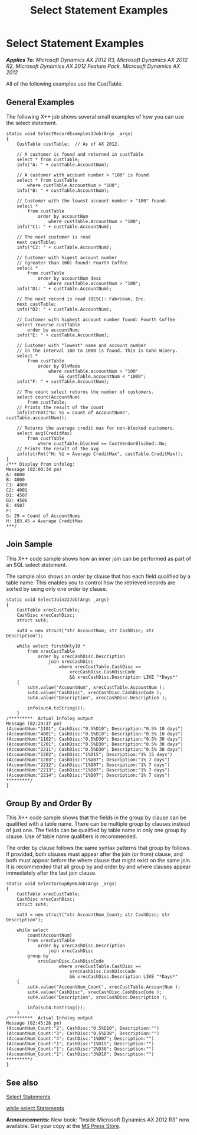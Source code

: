 ﻿---
title: Select Statement Examples
TOCTitle: Select Statement Examples
ms:assetid: 9f4f3861-8b60-43a8-8c3e-c89ffad2a832
ms:mtpsurl: https://msdn.microsoft.com/en-us/library/Aa848113(v=AX.60)
ms:contentKeyID: 35248262
ms.date: 05/18/2015
mtps_version: v=AX.60
---

# Select Statement Examples 


_**Applies To:** Microsoft Dynamics AX 2012 R3, Microsoft Dynamics AX 2012 R2, Microsoft Dynamics AX 2012 Feature Pack, Microsoft Dynamics AX 2012_

All of the following examples use the CustTable.

## General Examples

The following X++ job shows several small examples of how you can use the select statement.

    static void SelectRecordExamples3Job(Args _args)
    {
        CustTable custTable;  // As of AX 2012.
    
        // A customer is found and returned in custTable
        select * from custTable;
        info("A: " + custTable.AccountNum);
    
        // A customer with account number > "100" is found
        select * from custTable
            where custTable.AccountNum > "100";
        info("B: " + custTable.AccountNum);
    
        // Customer with the lowest account number > "100" found:
        select * 
            from custTable 
                order by accountNum
                    where custTable.AccountNum > "100";
        info("C1: " + custTable.AccountNum);
    
        // The next customer is read
        next custTable;
        info("C2: " + custTable.AccountNum);
    
        // Customer with higest account number
        // (greater than 100) found: Fourth Coffee
        select * 
            from custTable 
                order by accountNum desc
                    where custTable.accountNum > "100";
        info("D1: " + custTable.AccountNum);
        
        // The next record is read (DESC): Fabrikam, Inc.
        next custTable; 
        info("D2: " + custTable.AccountNum);
    
        // Customer with highest account number found: Fourth Coffee
        select reverse custTable 
            order by accountNum;
        info("E: " + custTable.AccountNum);
    
        // Customer with "lowest" name and account number
        // in the interval 100 to 1000 is found. This is Coho Winery.
        select * 
            from custTable 
                order by DlvMode
                    where custTable.accountNum > "100"
                        && custTable.accountNum < "1000";
        info("F: " + custTable.AccountNum);
    
        // The count select returns the number of customers.
        select count(AccountNum) 
            from custTable;
        // Prints the result of the count
        info(strFmt("G: %1 = Count of AccountNums", custTable.accountNum));
    
        // Returns the average credit max for non-blocked customers.
        select avg(CreditMax) 
            from custTable
                where custTable.blocked == CustVendorBlocked::No;
        // Prints the result of the avg
        info(strFmt("H: %1 = Average CreditMax", custTable.CreditMax));
    }
    /*** Display from infolog:
    Message (02:00:34 pm)
    A: 4000
    B: 4000
    C1: 4000
    C2: 4001
    D1: 4507
    D2: 4506
    E: 4507
    F: 
    G: 29 = Count of AccountNums
    H: 103.45 = Average CreditMax
    ***/

## Join Sample

This X++ code sample shows how an inner join can be performed as part of an SQL select statement.

The sample also shows an order by clause that has each field qualified by a table name. This enables you to control how the retrieved records are sorted by using only one order by clause.

    static void SelectJoin22Job(Args _args)
    {
        CustTable xrecCustTable;
        CashDisc xrecCashDisc;
        struct sut4;
    
        sut4 = new struct("str AccountNum; str CashDisc; str Description");
    
        while select firstOnly10 *
            from xrecCustTable
                order by xrecCashDisc.Description
                    join xrecCashDisc
                        where xrecCustTable.CashDisc ==
                            xrecCashDisc.CashDiscCode
                            && xrecCashDisc.Description LIKE "*Days*"
        {
            sut4.value("AccountNum", xrecCustTable.AccountNum );
            sut4.value("CashDisc", xrecCashDisc.CashDiscCode );
            sut4.value("Description", xrecCashDisc.Description );
    
            info(sut4.toString());
        }
    /*********  Actual Infolog output
    Message (02:29:37 pm)
    (AccountNum:"1101"; CashDisc:"0.5%D10"; Description:"0.5% 10 days")
    (AccountNum:"4001"; CashDisc:"0.5%D10"; Description:"0.5% 10 days")
    (AccountNum:"1102"; CashDisc:"0.5%D30"; Description:"0.5% 30 days")
    (AccountNum:"1201"; CashDisc:"0.5%D30"; Description:"0.5% 30 days")
    (AccountNum:"2211"; CashDisc:"0.5%D30"; Description:"0.5% 30 days")
    (AccountNum:"1202"; CashDisc:"1%D15"; Description:"1% 15 days")
    (AccountNum:"1203"; CashDisc:"1%D07"; Description:"1% 7 days")
    (AccountNum:"2212"; CashDisc:"1%D07"; Description:"1% 7 days")
    (AccountNum:"2213"; CashDisc:"1%D07"; Description:"1% 7 days")
    (AccountNum:"2214"; CashDisc:"1%D07"; Description:"1% 7 days")
    *********/
    }

## Group By and Order By

This X++ code sample shows that the fields in the group by clause can be qualified with a table name. There can be multiple group by clauses instead of just one. The fields can be qualified by table name in only one group by clause. Use of table name qualifiers is recommended.

The order by clause follows the same syntax patterns that group by follows. If provided, both clauses must appear after the join (or from) clause, and both must appear before the where clause that might exist on the same join. It is recommended that all group by and order by and where clauses appear immediately after the last join clause.

    static void SelectGroupBy66Job(Args _args)
    {
        CustTable xrecCustTable;
        CashDisc xrecCashDisc;
        struct sut4;
    
        sut4 = new struct("str AccountNum_Count; str CashDisc; str Description");
    
        while select
            count(AccountNum)
            from xrecCustTable
                order by xrecCashDisc.Description
                    join xrecCashDisc
            group by
                xrecCashDisc.CashDiscCode
                        where xrecCustTable.CashDisc ==
                            xrecCashDisc.CashDiscCode
                            && xrecCashDisc.Description LIKE "*Days*"
        {
            sut4.value("AccountNum_Count", xrecCustTable.AccountNum );
            sut4.value("CashDisc", xrecCashDisc.CashDiscCode );
            sut4.value("Description", xrecCashDisc.Description );
    
            info(sut4.toString());
        }
    /*********  Actual Infolog output
    Message (02:45:26 pm)
    (AccountNum_Count:"2"; CashDisc:"0.5%D10"; Description:"")
    (AccountNum_Count:"3"; CashDisc:"0.5%D30"; Description:"")
    (AccountNum_Count:"4"; CashDisc:"1%D07"; Description:"")
    (AccountNum_Count:"1"; CashDisc:"1%D15"; Description:"")
    (AccountNum_Count:"1"; CashDisc:"2%D30"; Description:"")
    (AccountNum_Count:"1"; CashDisc:"3%D10"; Description:"")
    *********/
    }

## See also

[Select Statements](select-statements.md)

[while select Statements](while-select-statements.md)

  
**Announcements:** New book: "Inside Microsoft Dynamics AX 2012 R3" now available. Get your copy at the [MS Press Store](https://www.microsoftpressstore.com/store/inside-microsoft-dynamics-ax-2012-r3-9780735685109).

